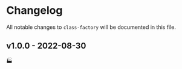 # Changelog

All notable changes to `class-factory` will be documented in this file.

## v1.0.0 - 2022-08-30

🏭
